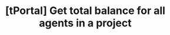 ---
title: '[tPortal] Get total balance for all agents in a project'
excerpt: |-
  Get the total balance (in USD) for all agents under a specific project.
      
      This endpoint is specifically designed for web management interface and requires:
      - User authentication via access token
      - User must have access to the specified project
      
      The endpoint will:
      - Calculate total balance in USD for all agents
      - Count total number of agents
      - Return detailed breakdown by asset type
api:
  file: openapi.json
  operationId: Balances-get_project_balances
hidden: true
---